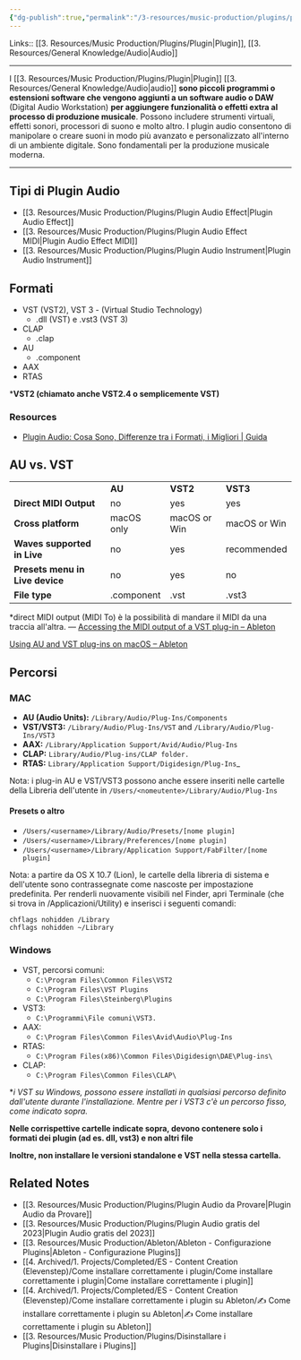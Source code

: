 ```yaml
---
{"dg-publish":true,"permalink":"/3-resources/music-production/plugins/plugin-audio/"}
---
```


Links:: [[3. Resources/Music Production/Plugins/Plugin\|Plugin]], [[3. Resources/General Knowledge/Audio\|Audio]]

---
I [[3. Resources/Music Production/Plugins/Plugin\|Plugin]] [[3. Resources/General Knowledge/Audio\|audio]] **sono piccoli programmi o estensioni software che vengono aggiunti a un software audio o DAW** (Digital Audio Workstation) **per aggiungere funzionalità o effetti extra al processo di produzione musicale**. Possono includere strumenti virtuali, effetti sonori, processori di suono e molto altro. I plugin audio consentono di manipolare o creare suoni in modo più avanzato e personalizzato all'interno di un ambiente digitale. Sono fondamentali per la produzione musicale moderna.

--- 

## Tipi di Plugin Audio

- [[3. Resources/Music Production/Plugins/Plugin Audio Effect\|Plugin Audio Effect]]
- [[3. Resources/Music Production/Plugins/Plugin Audio Effect MIDI\|Plugin Audio Effect MIDI]]
- [[3. Resources/Music Production/Plugins/Plugin Audio Instrument\|Plugin Audio Instrument]]

## Formati

- VST (VST2), VST 3 - (Virtual Studio Technology)
	- .dll (VST) e .vst3 (VST 3)
- CLAP
	- .clap
- AU
	- .component
- AAX
- RTAS

\***VST2 (chiamato anche VST2.4 o semplicemente VST)**

### Resources

- [Plugin Audio: Cosa Sono, Differenze tra i Formati, i Migliori | Guida](https://claudiomeloni.it/plugin-audio-cosa-sono-differenze-formati-migliori-vst-au-aax-rtas-tdm-lv2/)

## AU vs. VST

|                                 |            |              |              |
| ------------------------------- | ---------- | ------------ | ------------ |
|                                 | **AU**     | **VST2**     | **VST3**     |
| **Direct MIDI Output**          | no         | yes          | yes          |
| **Cross platform**              | macOS only | macOS or Win | macOS or Win |
| **Waves supported in Live**     | no         | yes          | recommended  |
| **Presets menu in Live device** | no         | yes          | no           |
| **File type**                   | .component | .vst         | .vst3        |
\*direct MIDI output (MIDI To) è la possibilità di mandare il MIDI da una traccia all'altra. — [Accessing the MIDI output of a VST plug-in – Ableton](https://help.ableton.com/hc/en-us/articles/209070189-Accessing-the-MIDI-output-of-a-VST-plug-in)

[Using AU and VST plug-ins on macOS – Ableton](https://help.ableton.com/hc/en-us/articles/209068929-Using-AU-and-VST-plug-ins-on-macOS)

## Percorsi

### MAC

- **AU (Audio Units):** `/Library/Audio/Plug-Ins/Components`
- **VST/VST3:** `/Library/Audio/Plug-Ins/VST` and `/Library/Audio/Plug-Ins/VST3`
- **AAX:** `/Library/Application Support/Avid/Audio/Plug-Ins`
- **CLAP:** `Library/Audio/Plug-ins/CLAP folder.`
- **RTAS:** `Library/Application Support/Digidesign/Plug-Ins`_

Nota: i plug-in AU e VST/VST3 possono anche essere inseriti nelle cartelle della Libreria dell'utente in `/Users/<nomeutente>/Library/Audio/Plug-Ins`

#### Presets o altro

- `/Users/<username>/Library/Audio/Presets/[nome plugin]`
- `/Users/<username>/Library/Preferences/[nome plugin]`
- `/Users/<username>/Library/Application Support/FabFilter/[nome plugin]`

Nota: a partire da OS X 10.7 (Lion), le cartelle della libreria di sistema e dell'utente sono contrassegnate come nascoste per impostazione predefinita. Per renderli nuovamente visibili nel Finder, apri Terminale (che si trova in /Applicazioni/Utility) e inserisci i seguenti comandi:
```
chflags nohidden /Library
chflags nohidden ~/Library
```

### Windows

- VST, percorsi comuni:
	- `C:\Program Files\Common Files\VST2`
	- `C:\Program Files\VST Plugins`
	- `C:\Program Files\Steinberg\Plugins`
- VST3: 
	- `C:\Programmi\File comuni\VST3.`
- AAX: 
	- `C:\Program Files\Common Files\Avid\Audio\Plug-Ins`
- RTAS:
	- `C:\Program Files(x86)\Common Files\Digidesign\DAE\Plug-ins\`
- CLAP:
	- `C:\Program Files\Common Files\CLAP\`

\*_i VST su Windows, possono essere installati in qualsiasi percorso definito dall'utente durante l'installazione. Mentre per i VST3 c'è un percorso fisso, come indicato sopra._

**Nelle corrispettive cartelle indicate sopra, devono contenere solo i formati dei plugin (ad es. dll, vst3) e non altri file**

**Inoltre, non installare le versioni standalone e VST nella stessa cartella.**


## Related Notes

- [[3. Resources/Music Production/Plugins/Plugin Audio da Provare\|Plugin Audio da Provare]]
- [[3. Resources/Music Production/Plugins/Plugin Audio gratis del 2023\|Plugin Audio gratis del 2023]]
- [[3. Resources/Music Production/Ableton/Ableton - Configurazione Plugins\|Ableton - Configurazione Plugins]]
- [[4. Archived/1. Projects/Completed/ES - Content Creation (Elevenstep)/Come installare correttamente i plugin/Come installare correttamente i plugin\|Come installare correttamente i plugin]]
- [[4. Archived/1. Projects/Completed/ES - Content Creation (Elevenstep)/Come installare correttamente i plugin su Ableton/✍ Come installare correttamente i plugin su Ableton\|✍ Come installare correttamente i plugin su Ableton]]
- [[3. Resources/Music Production/Plugins/Disinstallare i Plugins\|Disinstallare i Plugins]]
